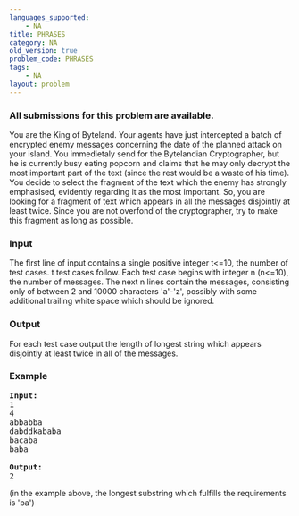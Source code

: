 ```yaml
---
languages_supported:
    - NA
title: PHRASES
category: NA
old_version: true
problem_code: PHRASES
tags:
    - NA
layout: problem
---
```

###  All submissions for this problem are available. 

You are the King of Byteland. Your agents have just intercepted a batch of encrypted enemy messages concerning the date of the planned attack on your island. You immedietaly send for the Bytelandian Cryptographer, but he is currently busy eating popcorn and claims that he may only decrypt the most important part of the text (since the rest would be a waste of his time). You decide to select the fragment of the text which the enemy has strongly emphasised, evidently regarding it as the most important. So, you are looking for a fragment of text which appears in all the messages disjointly at least twice. Since you are not overfond of the cryptographer, try to make this fragment as long as possible.

### Input

The first line of input contains a single positive integer t&lt;=10, the number of test cases. t test cases follow. Each test case begins with integer n (n&lt;=10), the number of messages. The next n lines contain the messages, consisting only of between 2 and 10000 characters 'a'-'z', possibly with some additional trailing white space which should be ignored.

### Output

For each test case output the length of longest string which appears disjointly at least twice in all of the messages.

### Example

<pre>
<b>Input:</b>
1
4
abbabba
dabddkababa
bacaba
baba

<b>Output:</b>
2
</pre>
(in the example above, the longest substring which fulfills the requirements is 'ba')
